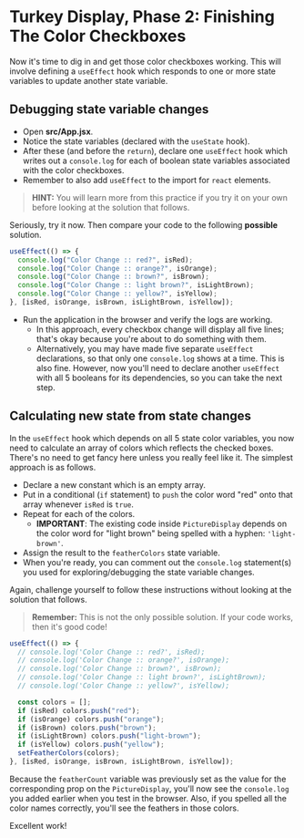 # Turkey Display, Phase 2: Finishing The Color Checkboxes

Now it's time to dig in and get those color checkboxes working. This will
involve defining a `useEffect` hook which responds to one or more state
variables to update another state variable.

## Debugging state variable changes

- Open **src/App.jsx**.
- Notice the state variables (declared with the `useState` hook).
- After these (and before the `return`), declare one `useEffect` hook which
  writes out a `console.log` for each of boolean state variables associated with
  the color checkboxes.
- Remember to also add `useEffect` to the import for `react` elements.

> **HINT:** You will learn more from this practice if you try it on your own
> before looking at the solution that follows.

Seriously, try it now. Then compare your code to the following **possible**
solution.

```javascript
useEffect(() => {
  console.log("Color Change :: red?", isRed);
  console.log("Color Change :: orange?", isOrange);
  console.log("Color Change :: brown?", isBrown);
  console.log("Color Change :: light brown?", isLightBrown);
  console.log("Color Change :: yellow?", isYellow);
}, [isRed, isOrange, isBrown, isLightBrown, isYellow]);
```

- Run the application in the browser and verify the logs are working.
  - In this approach, every checkbox change will display all five lines; that's
    okay because you're about to do something with them.
  - Alternatively, you may have made five separate `useEffect` declarations, so
    that only one `console.log` shows at a time. This is also fine. However, now
    you'll need to declare another `useEffect` with all 5 booleans for its
    dependencies, so you can take the next step.

## Calculating new state from state changes

In the `useEffect` hook which depends on all 5 state color variables, you now
need to calculate an array of colors which reflects the checked boxes. There's
no need to get fancy here unless you really feel like it. The simplest approach
is as follows.

- Declare a new constant which is an empty array.
- Put in a conditional (`if` statement) to `push` the color word "red" onto
  that array whenever `isRed` is `true`.
- Repeat for each of the colors.
  - **IMPORTANT**: The existing code inside `PictureDisplay` depends on the
    color word for "light brown" being spelled with a hyphen: `'light-brown'`.
- Assign the result to the `featherColors` state variable.
- When you're ready, you can comment out the `console.log` statement(s) you used
  for exploring/debugging the state variable changes.

Again, challenge yourself to follow these instructions without looking at the
solution that follows.

> **Remember:** This is not the only possible solution. If your code works, then
> it's good code!

```javascript
useEffect(() => {
  // console.log('Color Change :: red?', isRed);
  // console.log('Color Change :: orange?', isOrange);
  // console.log('Color Change :: brown?', isBrown);
  // console.log('Color Change :: light brown?', isLightBrown);
  // console.log('Color Change :: yellow?', isYellow);

  const colors = [];
  if (isRed) colors.push("red");
  if (isOrange) colors.push("orange");
  if (isBrown) colors.push("brown");
  if (isLightBrown) colors.push("light-brown");
  if (isYellow) colors.push("yellow");
  setFeatherColors(colors);
}, [isRed, isOrange, isBrown, isLightBrown, isYellow]);
```

Because the `featherCount` variable was previously set as the value for the
corresponding prop on the `PictureDisplay`, you'll now see the `console.log` you
added earlier when you test in the browser. Also, if you spelled all the color
names correctly, you'll see the feathers in those colors.

Excellent work!
